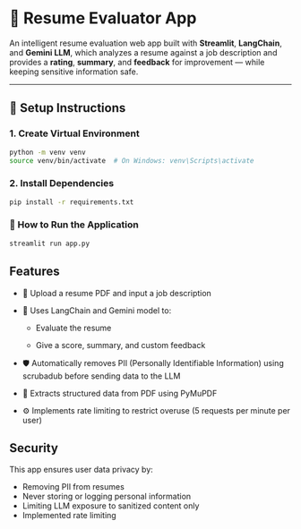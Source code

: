 # 📄 Resume Evaluator App

An intelligent resume evaluation web app built with **Streamlit**, **LangChain**, and **Gemini LLM**, which analyzes a resume against a job description and provides a **rating**, **summary**, and **feedback** for improvement — while keeping sensitive information safe.

---

## 🔧 Setup Instructions

### 1. Create Virtual Environment

```bash
python -m venv venv
source venv/bin/activate  # On Windows: venv\Scripts\activate
```

### 2. Install Dependencies
```bash
pip install -r requirements.txt
```

### 🚀 How to Run the Application
```bash
streamlit run app.py
```


## Features
- 📝 Upload a resume PDF and input a job description

- 🤖 Uses LangChain and Gemini model to:

    - Evaluate the resume

    - Give a score, summary, and custom feedback

- 🛡️ Automatically removes PII (Personally Identifiable Information) using scrubadub before sending data to the LLM

- 📄 Extracts structured data from PDF using PyMuPDF

- ⚙️ Implements rate limiting to restrict overuse (5 requests per minute per user)

## Security
This app ensures user data privacy by:
- Removing PII from resumes
- Never storing or logging personal information
- Limiting LLM exposure to sanitized content only
- Implemented rate limiting